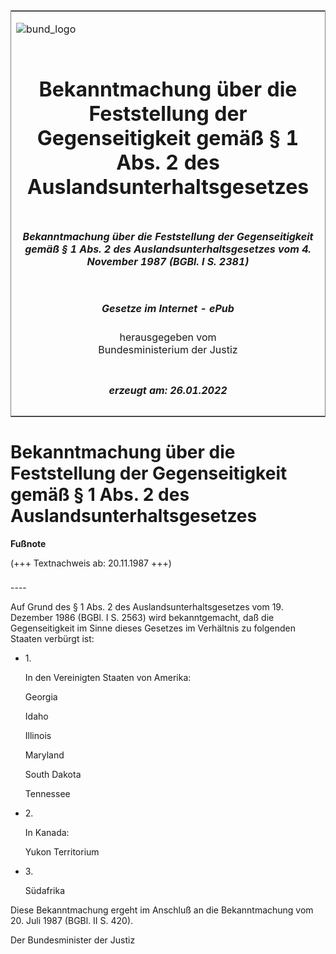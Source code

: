 <span id="DECKBLATT.html"></span>

<table border="0" frame="border" width="100%">

<tr valign="top">

<td align="left">

![bund\_logo](BfJ_2021_Web_de_de.gif)

</td>

<td align="right">

 

</td>

</tr>

<tr align="center" valign="middle">

<td colspan="2">

# Bekanntmachung über die Feststellung der Gegenseitigkeit gemäß § 1 Abs. 2 des Auslandsunterhaltsgesetzes

</td>

</tr>

<tr align="center" valign="middle">

<td colspan="2">

##### Bekanntmachung über die Feststellung der Gegenseitigkeit gemäß § 1 Abs. 2 des Auslandsunterhaltsgesetzes vom 4. November 1987 (BGBl. I S. 2381)

</td>

</tr>

<tr align="center" valign="middle">

<td colspan="2">

  
  

##### Gesetze im Internet - ePub  
  
herausgegeben vom  
Bundesministerium der Justiz

</td>

</tr>

<tr align="center" valign="bottom">

<td colspan="2">

  
  

##### erzeugt am: 26.01.2022

</td>

</tr>

</table>

<span id="BJNR023810987.html"></span>

# Bekanntmachung über die Feststellung der Gegenseitigkeit gemäß § 1 Abs. 2 des Auslandsunterhaltsgesetzes

<div>

  
**Fußnote**

<div class="jnhtml">

<div>

<div class="jurAbsatz">

(+++ Textnachweis ab: 20.11.1987 +++)

</div>

</div>

</div>

</div>

<span id="BJNR023810987BJNE000100308.html"></span>

###   
\----

<div>

<div class="jnhtml">

<div>

<div class="jurAbsatz">

Auf Grund des § 1 Abs. 2 des Auslandsunterhaltsgesetzes vom 19. Dezember
1986 (BGBl. I S. 2563) wird bekanntgemacht, daß die Gegenseitigkeit im
Sinne dieses Gesetzes im Verhältnis zu folgenden Staaten verbürgt ist:

  - 1\.
    
    <div style="">
    
    In den Vereinigten Staaten von Amerika:
    
    </div>
    
    <div style="">
    
    Georgia
    
    </div>
    
    <div style="">
    
    Idaho
    
    </div>
    
    <div style="">
    
    Illinois
    
    </div>
    
    <div style="">
    
    Maryland
    
    </div>
    
    <div style="">
    
    South Dakota
    
    </div>
    
    <div style="">
    
    Tennessee
    
    </div>

  - 2\.
    
    <div style="">
    
    In Kanada:
    
    </div>
    
    <div style="">
    
    Yukon Territorium
    
    </div>

  - 3\.
    
    <div style="">
    
    Südafrika
    
    </div>

Diese Bekanntmachung ergeht im Anschluß an die Bekanntmachung vom 20.
Juli 1987 (BGBl. II S. 420).  
  
<span class="SP">Der Bundesminister der Justiz</span>

</div>

</div>

</div>

</div>
